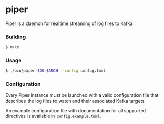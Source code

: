 # piper

Piper is a daemon for realtime streaming of log files to Kafka.

### Building

```bash
$ make
```

### Usage

```bash
$ ./bin/piper-$OS-$ARCH --config config.toml
```

### Configuration

Every Piper instance must be launched with a valid configuration file that describes the log files
to watch and their associated Kafka targets.

An example configuration file with documentation for all supported directives is available in
`config.example.toml`.
